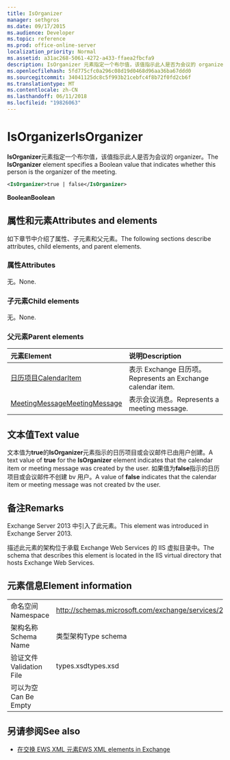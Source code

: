```yaml
---
title: IsOrganizer
manager: sethgros
ms.date: 09/17/2015
ms.audience: Developer
ms.topic: reference
ms.prod: office-online-server
localization_priority: Normal
ms.assetid: a31ac268-5061-4272-a433-ffaea2fbcfa9
description: IsOrganizer 元素指定一个布尔值，该值指示此人是否为会议的 organizer。
ms.openlocfilehash: 5fd775cfc0a296c08d19d0468d96aa36ba67ddd0
ms.sourcegitcommit: 34041125dc8c5f993b21cebfc4f8b72f0fd2cb6f
ms.translationtype: MT
ms.contentlocale: zh-CN
ms.lasthandoff: 06/11/2018
ms.locfileid: "19826063"
---
```

# <a name="isorganizer"></a><span data-ttu-id="fa483-103">IsOrganizer</span><span class="sxs-lookup"><span data-stu-id="fa483-103">IsOrganizer</span></span>

<span data-ttu-id="fa483-104">**IsOrganizer**元素指定一个布尔值，该值指示此人是否为会议的 organizer。</span><span class="sxs-lookup"><span data-stu-id="fa483-104">The **IsOrganizer** element specifies a Boolean value that indicates whether this person is the organizer of the meeting.</span></span> 
  
```XML
<IsOrganizer>true | false</IsOrganizer>
```

 <span data-ttu-id="fa483-105">**Boolean**</span><span class="sxs-lookup"><span data-stu-id="fa483-105">**Boolean**</span></span>
## <a name="attributes-and-elements"></a><span data-ttu-id="fa483-106">属性和元素</span><span class="sxs-lookup"><span data-stu-id="fa483-106">Attributes and elements</span></span>

<span data-ttu-id="fa483-107">如下章节中介绍了属性、子元素和父元素。</span><span class="sxs-lookup"><span data-stu-id="fa483-107">The following sections describe attributes, child elements, and parent elements.</span></span>
  
### <a name="attributes"></a><span data-ttu-id="fa483-108">属性</span><span class="sxs-lookup"><span data-stu-id="fa483-108">Attributes</span></span>

<span data-ttu-id="fa483-109">无。</span><span class="sxs-lookup"><span data-stu-id="fa483-109">None.</span></span>
  
### <a name="child-elements"></a><span data-ttu-id="fa483-110">子元素</span><span class="sxs-lookup"><span data-stu-id="fa483-110">Child elements</span></span>

<span data-ttu-id="fa483-111">无。</span><span class="sxs-lookup"><span data-stu-id="fa483-111">None.</span></span>
  
### <a name="parent-elements"></a><span data-ttu-id="fa483-112">父元素</span><span class="sxs-lookup"><span data-stu-id="fa483-112">Parent elements</span></span>

|<span data-ttu-id="fa483-113">**元素**</span><span class="sxs-lookup"><span data-stu-id="fa483-113">**Element**</span></span>|<span data-ttu-id="fa483-114">**说明**</span><span class="sxs-lookup"><span data-stu-id="fa483-114">**Description**</span></span>|
|:-----|:-----|
|[<span data-ttu-id="fa483-115">日历项目</span><span class="sxs-lookup"><span data-stu-id="fa483-115">CalendarItem</span></span>](calendaritem.md) <br/> |<span data-ttu-id="fa483-116">表示 Exchange 日历项。</span><span class="sxs-lookup"><span data-stu-id="fa483-116">Represents an Exchange calendar item.</span></span>  <br/> |
|[<span data-ttu-id="fa483-117">MeetingMessage</span><span class="sxs-lookup"><span data-stu-id="fa483-117">MeetingMessage</span></span>](meetingmessage.md) <br/> |<span data-ttu-id="fa483-118">表示会议消息。</span><span class="sxs-lookup"><span data-stu-id="fa483-118">Represents a meeting message.</span></span>  <br/> |
   
## <a name="text-value"></a><span data-ttu-id="fa483-119">文本值</span><span class="sxs-lookup"><span data-stu-id="fa483-119">Text value</span></span>

<span data-ttu-id="fa483-120">文本值为**true**的**IsOrganizer**元素指示的日历项目或会议邮件已由用户创建。</span><span class="sxs-lookup"><span data-stu-id="fa483-120">A text value of **true** for the **IsOrganizer** element indicates that the calendar item or meeting message was created by the user.</span></span> <span data-ttu-id="fa483-121">如果值为**false**指示的日历项目或会议邮件不创建 bv 用户。</span><span class="sxs-lookup"><span data-stu-id="fa483-121">A value of **false** indicates that the calendar item or meeting message was not created bv the user.</span></span> 
  
## <a name="remarks"></a><span data-ttu-id="fa483-122">备注</span><span class="sxs-lookup"><span data-stu-id="fa483-122">Remarks</span></span>

<span data-ttu-id="fa483-123">Exchange Server 2013 中引入了此元素。</span><span class="sxs-lookup"><span data-stu-id="fa483-123">This element was introduced in Exchange Server 2013.</span></span>
  
<span data-ttu-id="fa483-124">描述此元素的架构位于承载 Exchange Web Services 的 IIS 虚拟目录中。</span><span class="sxs-lookup"><span data-stu-id="fa483-124">The schema that describes this element is located in the IIS virtual directory that hosts Exchange Web Services.</span></span>
  
## <a name="element-information"></a><span data-ttu-id="fa483-125">元素信息</span><span class="sxs-lookup"><span data-stu-id="fa483-125">Element information</span></span>

|||
|:-----|:-----|
|<span data-ttu-id="fa483-126">命名空间</span><span class="sxs-lookup"><span data-stu-id="fa483-126">Namespace</span></span>  <br/> |http://schemas.microsoft.com/exchange/services/2006/types  <br/> |
|<span data-ttu-id="fa483-127">架构名称</span><span class="sxs-lookup"><span data-stu-id="fa483-127">Schema Name</span></span>  <br/> |<span data-ttu-id="fa483-128">类型架构</span><span class="sxs-lookup"><span data-stu-id="fa483-128">Type schema</span></span>  <br/> |
|<span data-ttu-id="fa483-129">验证文件</span><span class="sxs-lookup"><span data-stu-id="fa483-129">Validation File</span></span>  <br/> |<span data-ttu-id="fa483-130">types.xsd</span><span class="sxs-lookup"><span data-stu-id="fa483-130">types.xsd</span></span>  <br/> |
|<span data-ttu-id="fa483-131">可以为空</span><span class="sxs-lookup"><span data-stu-id="fa483-131">Can Be Empty</span></span>  <br/> ||
   
## <a name="see-also"></a><span data-ttu-id="fa483-132">另请参阅</span><span class="sxs-lookup"><span data-stu-id="fa483-132">See also</span></span>



- [<span data-ttu-id="fa483-133">在交换 EWS XML 元素</span><span class="sxs-lookup"><span data-stu-id="fa483-133">EWS XML elements in Exchange</span></span>](ews-xml-elements-in-exchange.md)

